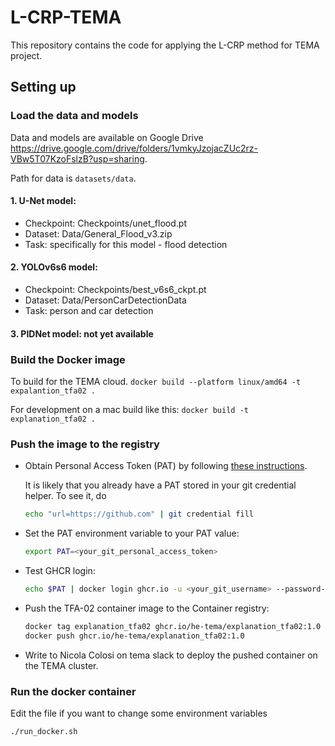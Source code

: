 # L-CRP-TEMA

This repository contains the code for applying the L-CRP method for TEMA project. 

## Setting up

### Load the data and models

Data and models are available on Google Drive https://drive.google.com/drive/folders/1vmkyJzojacZUc2rz-VBw5T07KzoFslzB?usp=sharing. 

Path for data is `datasets/data`.

#### 1. U-Net model: 
- Checkpoint: Checkpoints/unet_flood.pt
- Dataset: Data/General_Flood_v3.zip
- Task: specifically for this model - flood detection

#### 2. YOLOv6s6 model:
- Checkpoint: Checkpoints/best_v6s6_ckpt.pt
- Dataset: Data/PersonCarDetectionData 
- Task: person and car detection

#### 3. PIDNet model: not yet available


### Build the Docker image

To build for the TEMA cloud.
`docker build --platform linux/amd64 -t expalantion_tfa02 .`

For development on a mac build like this:
`docker build -t explanation_tfa02 .`




### Push the image to the registry

- Obtain Personal Access Token (PAT) by following [these instructions](https://docs.github.com/en/authentication/keeping-your-account-and-data-secure/managing-your-personal-access-tokens).

    It is likely that you already have a PAT stored in your git credential helper.
    To see it, do
    ``` bash
    echo "url=https://github.com" | git credential fill
    ```

- Set the PAT environment variable to your PAT value:
     ```bash
     export PAT=<your_git_personal_access_token>
     ```

- Test GHCR login:
     ```bash
     echo $PAT | docker login ghcr.io -u <your_git_username> --password-stdin
     ```

 - Push the TFA-02 container image to the Container registry:
     ```bash
     docker tag explanation_tfa02 ghcr.io/he-tema/explanation_tfa02:1.0
     docker push ghcr.io/he-tema/explanation_tfa02:1.0
     ```
- Write to Nicola Colosi on tema slack to deploy the pushed container on the TEMA cluster.

### Run the docker container

Edit the file if you want to change some environment variables
```bash
./run_docker.sh
```



